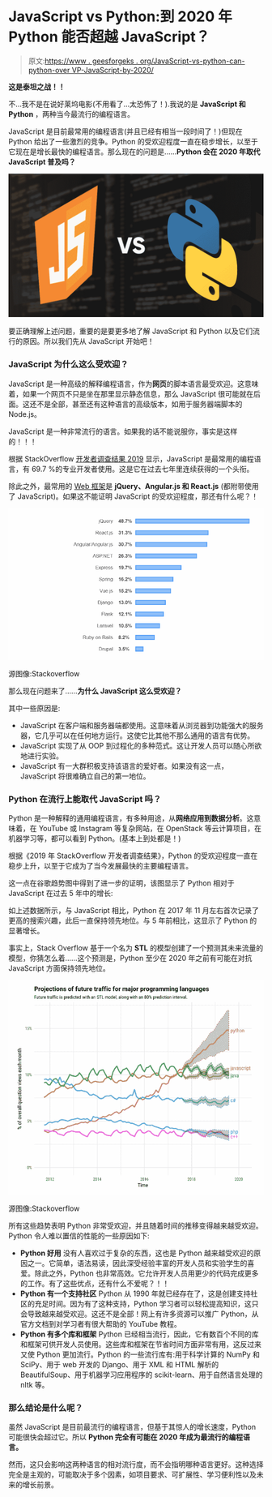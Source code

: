 # JavaScript vs Python:到 2020 年 Python 能否超越 JavaScript？

> 原文:[https://www . geesforgeks . org/JavaScript-vs-python-can-python-over VP-JavaScript-by-2020/](https://www.geeksforgeeks.org/javascript-vs-python-can-python-overtop-javascript-by-2020/)

**这是泰坦之战！！**

不…我不是在说好莱坞电影(不用看了…太恐怖了！).我说的是 **JavaScript 和 Python** ，两种当今最流行的编程语言。

JavaScript 是目前最常用的编程语言(并且已经有相当一段时间了！)但现在 Python 给出了一些激烈的竞争。Python 的受欢迎程度一直在稳步增长，以至于它现在是增长最快的编程语言。那么现在的问题是……**Python 会在 2020 年取代 JavaScript 普及吗？**

[![JavaScript-vs-Python](img/27098afbb7270c156d6daed1f550332e.png)](https://media.geeksforgeeks.org/wp-content/uploads/20190612000013/JavaScript-vs-Python.png)

要正确理解上述问题，重要的是要更多地了解 JavaScript 和 Python 以及它们流行的原因。所以我们先从 JavaScript 开始吧！

### JavaScript 为什么这么受欢迎？

JavaScript 是一种高级的解释编程语言，作为**网页**的脚本语言最受欢迎。这意味着，如果一个网页不只是坐在那里显示静态信息，那么 JavaScript 很可能就在后面。这还不是全部，甚至还有这种语言的高级版本，如用于服务器端脚本的 Node.js。

JavaScript 是一种非常流行的语言。如果我的话不能说服你，事实是这样的！！！

根据 StackOverflow [开发者调查结果 2019](https://insights.stackoverflow.com/survey/2019#technology-_-programming-scripting-and-markup-languages) 显示，JavaScript 是最常用的编程语言，有 69.7 %的专业开发者使用。这是它在过去七年里连续获得的一个头衔。

除此之外，最常用的 [Web 框架](https://insights.stackoverflow.com/survey/2019#technology-_-web-frameworks)是 **jQuery、Angular.js 和 React.js** (都附带使用了 JavaScript)。如果这不能证明 JavaScript 的受欢迎程度，那还有什么呢？！

[![Web-Frameworks-Popularity-Stackoverflow](img/21431be621844d76bdfebfc21b6c0518.png)](https://media.geeksforgeeks.org/wp-content/uploads/20190612000718/Web-Frameworks-Popularity-Stackoverflow.png)

源图像:Stackoverflow

那么现在问题来了……**为什么 JavaScript 这么受欢迎？**

其中一些原因是:

*   JavaScript 在客户端和服务器端都使用。这意味着从浏览器到功能强大的服务器，它几乎可以在任何地方运行。这使它比其他不那么通用的语言有优势。
*   JavaScript 实现了从 OOP 到过程化的多种范式。这让开发人员可以随心所欲地进行实验。
*   JavaScript 有一大群积极支持该语言的爱好者。如果没有这一点，JavaScript 将很难确立自己的第一地位。

### Python 在流行上能取代 JavaScript 吗？

Python 是一种解释的通用编程语言，有多种用途，从**网络应用到数据分析**。这意味着，在 YouTube 或 Instagram 等复杂网站，在 OpenStack 等云计算项目，在机器学习等，都可以看到 Python。(基本上到处都是！)

根据《2019 年 StackOverflow 开发者调查结果》，Python 的受欢迎程度一直在稳步上升，以至于它成为了当今发展最快的主要编程语言。

这一点在谷歌趋势图中得到了进一步的证明，该图显示了 Python 相对于 JavaScript 在过去 5 年中的增长:

如上述数据所示，与 JavaScript 相比，Python 在 2017 年 11 月左右首次记录了更高的搜索兴趣，此后一直保持领先地位。与 5 年前相比，这显示了 Python 的显著增长。

事实上，Stack Overflow 基于一个名为 **STL** 的模型创建了一个预测其未来流量的模型，你猜怎么着……这个预测是，Python 至少在 2020 年之前有可能在对抗 JavaScript 方面保持领先地位。

[![Future-Traffic-on-Major-Programming-Languages-Stackoverflow](img/34209483ff8e59204577bf723e463d2a.png)](https://media.geeksforgeeks.org/wp-content/uploads/20190612001454/Future-Traffic-on-Major-Programming-Languages-Stackoverflow.png)

源图像:Stackoverflow

所有这些趋势表明 Python 非常受欢迎，并且随着时间的推移变得越来越受欢迎。Python 令人难以置信的性能的一些原因如下:

*   **Python 好用**
    没有人喜欢过于复杂的东西，这也是 Python 越来越受欢迎的原因之一。它简单，语法易读，因此深受经验丰富的开发人员和实验学生的喜爱。除此之外，Python 也非常高效。它允许开发人员用更少的代码完成更多的工作。有了这些优点，还有什么不爱呢？！！
*   **Python 有一个支持社区**
    Python 从 1990 年就已经存在了，这是创建支持社区的充足时间。因为有了这种支持，Python 学习者可以轻松提高知识，这只会导致越来越受欢迎。这还不是全部！网上有许多资源可以推广 Python，从官方文档到对学习者有很大帮助的 YouTube 教程。
*   **Python 有多个库和框架**
    Python 已经相当流行，因此，它有数百个不同的库和框架可供开发人员使用。这些库和框架在节省时间方面非常有用，这反过来又使 Python 更加流行。Python 的一些流行库有:用于科学计算的 NumPy 和 SciPy、用于 web 开发的 Django、用于 XML 和 HTML 解析的 BeautifulSoup、用于机器学习应用程序的 scikit-learn、用于自然语言处理的 nltk 等。

### 那么结论是什么呢？

虽然 JavaScript 是目前最流行的编程语言，但基于其惊人的增长速度，Python 可能很快会超过它。所以 **Python 完全有可能在 2020 年成为最流行的编程语言。**

然而，这只会影响这两种语言的相对流行度，而不会指明哪种语言更好。这种选择完全是主观的，可能取决于多个因素，如项目要求、可扩展性、学习便利性以及未来的增长前景。